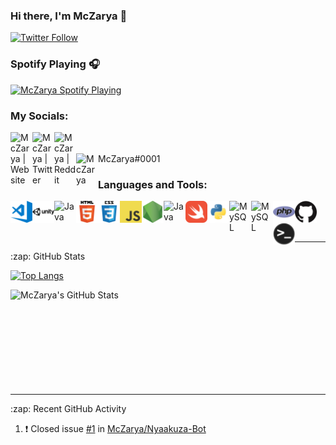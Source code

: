 
### Hi there, I'm McZarya 👋

[![Twitter Follow](https://img.shields.io/twitter/follow/McZaryaThe2nd?color=1DA1F2&logo=twitter&style=for-the-badge)](https://twitter.com/intent/follow?original_referer=https%3A%2F%2Fgithub.com%2FMcZaryaThe2nd&screen_name=McZaryaThe2nd)

### Spotify Playing 🎧

[<img src="https://novatorem-swart-eta.vercel.app/api/spotify" alt="McZarya Spotify Playing" width="415" />](https://open.spotify.com/user/mczarya_?si=EI-2aFA5RxqCigDPEtDF5Q)

### My Socials:

[<img align="left" alt="McZarya | Website" width="35px" src="https://mczarya.com/media/sIcon/favicon.png" />][website]
[<img align="left" alt="McZarya | Twitter" width="35px" src="https://cdn.jsdelivr.net/npm/simple-icons@v3/icons/twitter.svg" />][twitter]
[<img align="left" alt="McZarya | Reddit" width="35px" src="https://cdn.jsdelivr.net/npm/simple-icons@v3/icons/reddit.svg" />][reddit]
<br>
<br>
<img align="left" alt="McZarya" width="35px" src="https://cdn.jsdelivr.net/npm/simple-icons@3.13.0/icons/discord.svg" />McZarya#0001
<br />

### Languages and Tools:

<img align="left" alt="Visual Studio Code" width="35px" src="https://raw.githubusercontent.com/github/explore/80688e429a7d4ef2fca1e82350fe8e3517d3494d/topics/visual-studio-code/visual-studio-code.png" />
<img align="left" alt="Unity" width="35px" src="https://raw.githubusercontent.com/github/explore/80688e429a7d4ef2fca1e82350fe8e3517d3494d/topics/unity/unity.png" />
<img align="left" alt="Java" width="35px" src="https://cdn.jsdelivr.net/npm/simple-icons@v3/icons/cisco.svg" />
<img align="left" alt="HTML5" width="35px" src="https://raw.githubusercontent.com/github/explore/80688e429a7d4ef2fca1e82350fe8e3517d3494d/topics/html/html.png" />
<img align="left" alt="CSS3" width="35px" src="https://raw.githubusercontent.com/github/explore/80688e429a7d4ef2fca1e82350fe8e3517d3494d/topics/css/css.png" />
<img align="left" alt="JavaScript" width="35px" src="https://raw.githubusercontent.com/github/explore/80688e429a7d4ef2fca1e82350fe8e3517d3494d/topics/javascript/javascript.png" />
<img align="left" alt="Node.js" width="35px" src="https://raw.githubusercontent.com/github/explore/80688e429a7d4ef2fca1e82350fe8e3517d3494d/topics/nodejs/nodejs.png" />
<img align="left" alt="Java" width="35px" src="https://cdn.jsdelivr.net/npm/simple-icons@v3/icons/java.svg" />
<img align="left" alt="Unity" width="35px" src="https://raw.githubusercontent.com/github/explore/80688e429a7d4ef2fca1e82350fe8e3517d3494d/topics/swift/swift.png" />
<img align="left" alt="Python" width="35px" src="https://raw.githubusercontent.com/github/explore/80688e429a7d4ef2fca1e82350fe8e3517d3494d/topics/python/python.png" />
<img align="left" alt="MySQL" width="35px" src="https://cdn.jsdelivr.net/npm/simple-icons@v3/icons/cpanel.svg" />
<img align="left" alt="MySQL" width="35px" src="https://cdn.jsdelivr.net/npm/simple-icons@v3/icons/mysql.svg" />
<img align="left" alt="php" width="35px" src="https://raw.githubusercontent.com/github/explore/80688e429a7d4ef2fca1e82350fe8e3517d3494d/topics/php/php.png" />
<!-- <img align="left" alt="Git" width="35px" src="https://raw.githubusercontent.com/github/explore/80688e429a7d4ef2fca1e82350fe8e3517d3494d/topics/git/git.png" /> -->
<img align="left" alt="GitHub" width="35px" src="https://raw.githubusercontent.com/github/explore/78df643247d429f6cc873026c0622819ad797942/topics/github/github.png" />
<img align="left" alt="Terminal" width="35px" src="https://raw.githubusercontent.com/github/explore/80688e429a7d4ef2fca1e82350fe8e3517d3494d/topics/terminal/terminal.png" />

<br />
<br />
<br />

 ---

  <summary>:zap: GitHub Stats</summary>

  [![Top Langs](https://github-readme-stats.vercel.app/api/top-langs/?username=McZarya&layout=compact&theme=tokyonight)](https://github.com/McZarya/github-readme-stats)  

  <img align="left" alt="McZarya's GitHub Stats" src="https://github-readme-stats.codestackr.vercel.app/api?username=McZarya&show_icons=true&hide_border=true&count_private=true&theme=tokyonight" />

<br />
<br />
<br />
<br />
<br />
<br />
<br />
<br />
<br />

---

<summary>:zap: Recent GitHub Activity</summary>
  
<!--START_SECTION:activity-->
1. ❗️ Closed issue [#1](https://github.com/McZarya/Nyaakuza-Bot/issues/1) in [McZarya/Nyaakuza-Bot](https://github.com/McZarya/Nyaakuza-Bot)
<!--END_SECTION:activity-->


[twitter]: https://twitter.com/McZaryaThe2nd
[reddit]:  https://www.reddit.com/user/McZarya
[website]:  https://mczarya.com/

